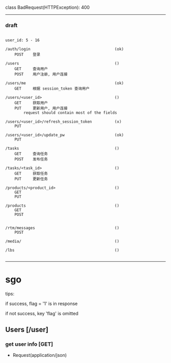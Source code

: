 
class BadRequest(HTTPException): 400


- - -
### draft
```

user_id: 5 - 16

/auth/login                                     (ok)
    POST    登录

/users                                          ()
    GET     查询用户
    POST    用户注册, 用户连接
    
/users/me                                       (ok)
    GET     根据 session_token 查询用户
    
/users/<user_id>                                ()
    GET     获取用户
    PUT     更新用户, 用户连接
        request should contain most of the fields 
    
/users/<user_id>/refresh_session_token          (x)
    PUT
    
/users/<user_id>/update_pw                      (ok)
    PUT

/tasks                                          ()
    GET     查询任务
    POST    发布任务

/tasks/<task_id>                                ()
    GET     获取任务
    PUT     更新任务

/products/<product_id>                          ()
    GET
    PUT
    
/products                                       ()
    GET
    POST


/rtm/messages                                   ()
    POST

/media/                                         ()
    
/lbs                                            ()


```
- - -
# sgo

tips:

if success, flag = '1' is in response

if not success, key 'flag' is omitted

## Users [/user]

### get user info [GET]

+ Request(application/json)
        